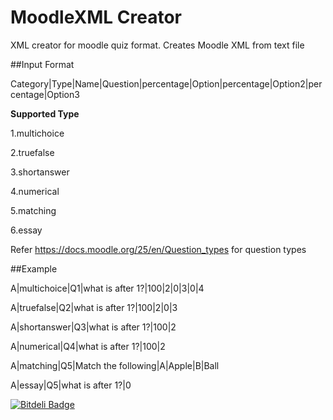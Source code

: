 MoodleXML Creator
=================

XML creator for moodle quiz format. Creates Moodle XML from text file

##Input Format

Category|Type|Name|Question|percentage|Option|percentage|Option2|percentage|Option3

**Supported Type**

1.multichoice

2.truefalse

3.shortanswer

4.numerical

5.matching

6.essay

Refer https://docs.moodle.org/25/en/Question_types for question types

##Example

A|multichoice|Q1|what is after 1?|100|2|0|3|0|4

A|truefalse|Q2|what is after 1?|100|2|0|3

A|shortanswer|Q3|what is after 1?|100|2

A|numerical|Q4|what is after 1?|100|2

A|matching|Q5|Match the following|A|Apple|B|Ball

A|essay|Q5|what is after 1?|0



[![Bitdeli Badge](https://d2weczhvl823v0.cloudfront.net/sgsshankar/moodle-xml-creator/trend.png)](https://bitdeli.com/free "Bitdeli Badge")

